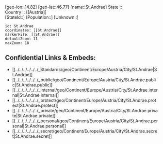﻿---
location: [46.77,14.82] 
mapzoom: [7,12] 
mapmarker: city 
type: City
tags:
- geo/City


SpocWebEntityId: 34435
isDeleted: false
confidential: public

---
[geo-lon::14.82] 
[geo-lat::46.77] 
[name::St.Andrae] 
State ::  
Country :: [[Austria]]  
[StateId::] 
[Population::] 
[Unknown::] 


```leaflet
id: St.Andrae
coordinates: [[St.Andrae]] 
markerFile: [[St.Andrae]] 
defaultZoom: 11 
maxZoom: 18
```


## Confidential Links & Embeds: 
- [[../../../../../../_Standards/geo/Continent/Europe/Austria/City/St.Andrae|St.Andrae]] 
- [[../../../../../../_public/geo/Continent/Europe/Austria/City/St.Andrae.public|St.Andrae.public]] 
- [[../../../../../../_internal/geo/Continent/Europe/Austria/City/St.Andrae.internal|St.Andrae.internal]] 
- [[../../../../../../_protect/geo/Continent/Europe/Austria/City/St.Andrae.protect|St.Andrae.protect]] 
- [[../../../../../../_private/geo/Continent/Europe/Austria/City/St.Andrae.private|St.Andrae.private]] 
- [[../../../../../../_personal/geo/Continent/Europe/Austria/City/St.Andrae.personal|St.Andrae.personal]] 
- [[../../../../../../_secret/geo/Continent/Europe/Austria/City/St.Andrae.secret|St.Andrae.secret]] 

